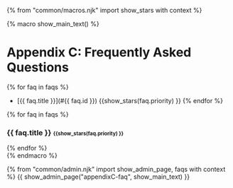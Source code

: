 {% from "common/macros.njk" import  show_stars with context %}

{% macro show_main_text() %}
<div id="main">

# Appendix C: Frequently Asked Questions

{% for faq in faqs %} 
* [{{ faq.title }}](#{{ faq.id }}) {{show_stars(faq.priority) }}
{% endfor %}

{% for faq in faqs %} 
<div id="{{ faq.id }}">

### {{ faq.title }} <small><small>{{show_stars(faq.priority) }}</small></small>

<div class="indented">
<include src="faq.md#{{ faq.id }}" />
</div>

</div>
{% endfor %}

</div>
{% endmacro %}

{% from "common/admin.njk" import show_admin_page, faqs with context %}
{{ show_admin_page("appendixC-faq", show_main_text) }}